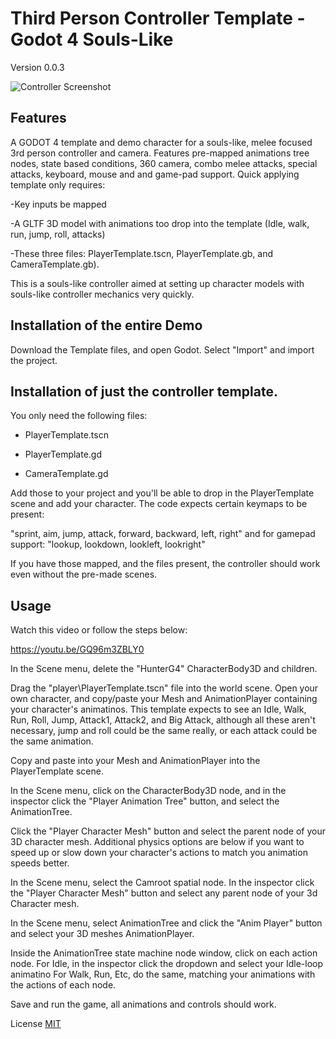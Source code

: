 # Third Person Controller Template - Godot 4 Souls-Like
Version 0.0.3

![Controller Screenshot](https://github.com/pemguin005/Third-Person-Controller--SoulsLIke-Godot4/blob/main/screenshots/HunterGodotDemo.GIF)

## Features

A GODOT 4 template and demo character for a souls-like, melee focused 3rd person controller and camera. Features pre-mapped animations tree nodes, state based conditions, 360 camera, combo melee attacks, special attacks, keyboard, mouse and and game-pad support.
Quick applying template only requires: 

-Key inputs be mapped

-A GLTF 3D model with animations too drop into the template (Idle, walk, run, jump, roll, attacks) 

-These three files: PlayerTemplate.tscn, PlayerTemplate.gb, and CameraTemplate.gb).

This is a souls-like controller aimed at setting up character models with souls-like controller mechanics very quickly. 

## Installation of the entire Demo

Download the Template files, and open Godot.
Select "Import" and import the project. 

## Installation of just the controller template.

You only need the following files:

- PlayerTemplate.tscn

- PlayerTemplate.gd

- CameraTemplate.gd

Add those to your project and you'll be able to drop in the PlayerTemplate scene and add your character.
The code expects certain keymaps to be present:

"sprint, aim, jump, attack, forward, backward, left, right"
and for gamepad support:
"lookup, lookdown, lookleft, lookright"

If you have those mapped, and the files present, the controller should work even without the pre-made scenes.

## Usage
Watch this video or follow the steps below:

https://youtu.be/GQ96m3ZBLY0

In the Scene menu, delete the "HunterG4" CharacterBody3D and children.

Drag the "player\PlayerTemplate.tscn" file into the world scene. 
Open your own character, and copy/paste your Mesh and AnimationPlayer containing your character's animatinos. This template expects to see an Idle, Walk, Run, Roll, Jump, Attack1, Attack2, and Big Attack, although all these aren't necessary, jump and roll could be the same really, or each attack could be the same animation. 

Copy and paste into your Mesh and AnimationPlayer into the PlayerTemplate scene.

In the Scene menu, click on the CharacterBody3D node, and in the inspector click the "Player Animation Tree" button, and select the AnimationTree. 

Click the "Player Character Mesh" button and select the parent node of your 3D character mesh. Additional physics options are below if you want to speed up or slow down your character's actions to match you animation speeds better.

In the Scene menu, select the Camroot spatial node. In the inspector click the "Player Character Mesh" button and select any parent node of your 3d Character mesh. 

In the Scene menu, select AnimationTree and click the "Anim Player" button and select your 3D meshes AnimationPlayer.

Inside the AnimationTree state machine node window, click on each action node.
For Idle, in the inspector click the dropdown and select your Idle-loop animatino
For Walk, Run, Etc, do the same, matching your animations with the actions of each node.

Save and run the game, all animations and controls should work.

License
[MIT](https://choosealicense.com/licenses/mit/)
